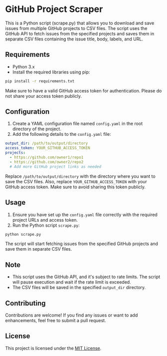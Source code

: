 # GitHub Project Scraper

This is a Python script (scrape.py) that allows you to download and save issues from multiple GitHub projects to CSV files. The script uses the GitHub API to fetch issues from the specified projects and saves them in separate CSV files containing the issue title, body, labels, and URL.

## Requirements

- Python 3.x
- Install the required libraries using pip:

```bash
pip install -r requirements.txt
```

Make sure to have a valid GitHub access token for authentication. Please do not share your access token publicly.

## Configuration

1. Create a YAML configuration file named `config.yaml` in the root directory of the project.
2. Add the following details to the `config.yaml` file:

```yaml
output_dir: /path/to/output/directory
access_token: YOUR_GITHUB_ACCESS_TOKEN
projects:
  - https://github.com/owner1/repo1
  - https://github.com/owner2/repo2
  # Add more GitHub project links as needed
```

Replace `/path/to/output/directory` with the directory where you want to save the CSV files. Also, replace `YOUR_GITHUB_ACCESS_TOKEN` with your GitHub access token. Make sure to avoid sharing this token publicly.

## Usage

1. Ensure you have set up the `config.yaml` file correctly with the required project URLs and access token.
2. Run the Python script `scrape.py`:

```bash
python scrape.py
```

The script will start fetching issues from the specified GitHub projects and save them in separate CSV files.

## Note

- This script uses the GitHub API, and it's subject to rate limits. The script will pause execution and wait if the rate limit is exceeded.
- The CSV files will be saved in the specified `output_dir` directory.

## Contributing

Contributions are welcome! If you find any issues or want to add enhancements, feel free to submit a pull request.

## License

This project is licensed under the [MIT License](LICENSE).
